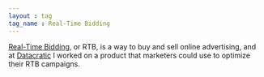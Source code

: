 ```yaml
---
layout : tag
tag_name : Real-Time Bidding
--- 
```


[Real-Time Bidding](/content/2011/09/real-time-bidding-characterized/), or RTB, is a way to buy and sell online advertising, and at [Datacratic](/tags/Datacratic) I worked on a product that marketers could use to optimize their RTB campaigns.